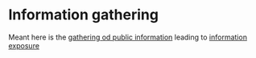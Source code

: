 # Information gathering

Meant here is the [gathering od public information](../../../trees/reconnaissance/Gather-public-information.md) leading to [information exposure](../threats/Information-exposure.md)
